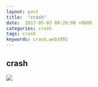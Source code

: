 ```yaml
---
layout: post
title:  "crash"
date:  2017-05-03 09:20:00 +0800
categories: crash
tags: crash
keywords: crash,web1992
---
```



crash
---

![](//web1992.cn/blog/assets/resources/crash.png)
